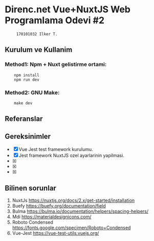 # Direnc.net Vue+NuxtJS Web Programlama Odevi #2

         170101032 Ilker T.

## Kurulum ve Kullanim

### Method1: Npm + Nuxt gelistirme ortami:

        npm install
        npm run dev

### Method2: GNU Make:

        make dev

## Referanslar

## Gereksinimler

- [x] Vue Jest test framework kurulumu.
- [X] Jest framework NuxtJS ozel ayarlarinin yapilmasi.
- [X]
- [X]
- [X]


## Bilinen sorunlar

1. NuxtJs
   https://nuxtjs.org/docs/2.x/get-started/installation
1. Buefy
   https://buefy.org/documentation/field
1. Bulma
   https://bulma.io/documentation/helpers/spacing-helpers/
1. Mdi
   https://materialdesignicons.com/
1. Roboto Condensed
   https://fonts.google.com/specimen/Roboto+Condensed
1. Vue-Jest
   https://vue-test-utils.vuejs.org/
